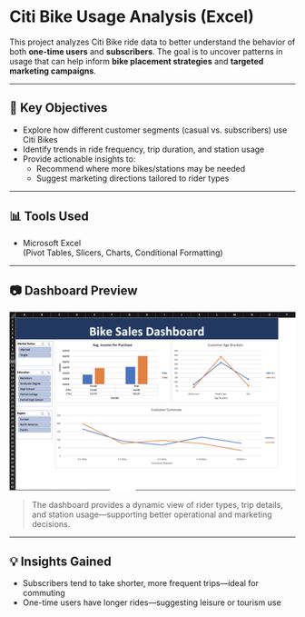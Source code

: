 # Citi Bike Usage Analysis (Excel)

This project analyzes Citi Bike ride data to better understand the behavior of both **one-time users** and **subscribers**. The goal is to uncover patterns in usage that can help inform **bike placement strategies** and **targeted marketing campaigns**.

---

## 📌 Key Objectives

- Explore how different customer segments (casual vs. subscribers) use Citi Bikes  
- Identify trends in ride frequency, trip duration, and station usage  
- Provide actionable insights to:
  - Recommend where more bikes/stations may be needed  
  - Suggest marketing directions tailored to rider types  

---

## 📊 Tools Used

- Microsoft Excel  
  (Pivot Tables, Slicers, Charts, Conditional Formatting)

---

## 📷 Dashboard Preview

![Citi Bike Dashboard](NYCitiBikeDashboard.png)


> The dashboard provides a dynamic view of rider types, trip details, and station usage—supporting better operational and marketing decisions.

---

## 💡 Insights Gained

- Subscribers tend to take shorter, more frequent trips—ideal for commuting  
- One-time users have longer rides—suggesting leisure or tourism use
